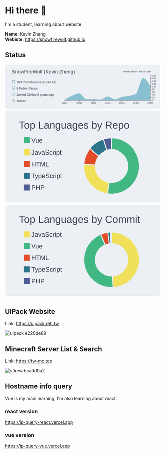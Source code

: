 # Hi there 👋
I'm a student, learning about website.

**Name**: Kevin Zheng <br>
**Webiste**: https://snowfirewolf.github.io




## Status

[![](https://raw.githubusercontent.com/SnowFireWolf/snowfirewolf/master/profile-summary-card-output/nord_bright/0-profile-details.svg)](https://github.com/vn7n24fzkq/github-profile-summary-cards)
[![](https://raw.githubusercontent.com/SnowFireWolf/snowfirewolf/master/profile-summary-card-output/nord_bright/1-repos-per-language.svg)](https://github.com/vn7n24fzkq/github-profile-summary-cards) [![](https://raw.githubusercontent.com/SnowFireWolf/snowfirewolf/master/profile-summary-card-output/nord_bright/2-most-commit-language.svg)](https://github.com/vn7n24fzkq/github-profile-summary-cards)



## UIPack Website
Link: https://uipack.reh.tw

<img src="https://user-images.githubusercontent.com/14024836/124941181-331b8300-e03d-11eb-9912-c446d8338e33.png" alt="uipack e220de89" width="700px">



## Minecraft Server List & Search
Link: https://tw-mc.top

<img src="https://user-images.githubusercontent.com/14024836/124942347-20ee1480-e03e-11eb-9fb0-ef951e08faa8.png" alt="sfirew bcadd0a2" width="700px">



## Hostname info query
Vue is my main learning,
I'm also learning about react.

### react version
https://ip-query-react.vercel.app

### vue version
https://ip-query-vue.vercel.app
